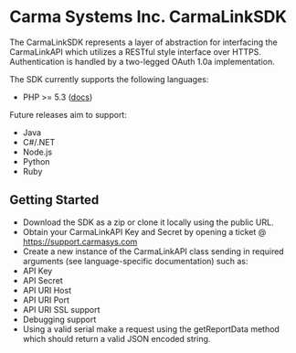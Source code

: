 Carma Systems Inc. CarmaLinkSDK
===============================

The CarmaLinkSDK represents a layer of abstraction for interfacing the CarmaLinkAPI which utilizes
a RESTful style interface over HTTPS. Authentication is handled by a two-legged OAuth 1.0a implementation.

The SDK currently supports the following languages: 

* PHP >= 5.3 ([docs](http://carmasys.github.com/CarmaLinkSDK/))

Future releases aim to support: 

* Java
* C#/.NET
* Node.js
* Python
* Ruby

Getting Started
---------------

* Download the SDK as a zip or clone it locally using the public URL.
* Obtain your CarmaLinkAPI Key and Secret by opening a ticket @ https://support.carmasys.com
* Create a new instance of the CarmaLinkAPI class sending in required arguments (see language-specific documentation)
 such as:
 * API Key
 * API Secret
 * API URI Host
 * API URI Port
 * API URI SSL support
 * Debugging support
 * Using a valid serial make a request using the getReportData method which should return a valid JSON encoded 
 string. 
